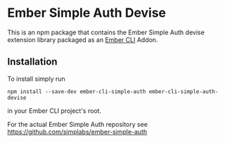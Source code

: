 #  Ember Simple Auth Devise

This is an npm package that contains the Ember Simple Auth devise extension
library packaged as an [Ember CLI](https://github.com/stefanpenner/ember-cli)
Addon.

## Installation

To install simply run

```
npm install --save-dev ember-cli-simple-auth ember-cli-simple-auth-devise
```

in your Ember CLI project's root.

For the actual Ember Simple Auth repository see
https://github.com/simplabs/ember-simple-auth
